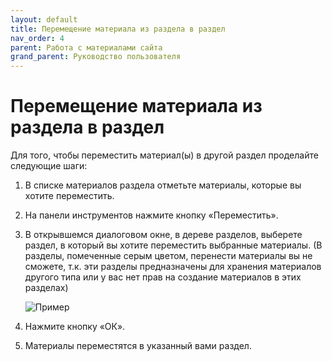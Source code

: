 ```yaml
---
layout: default
title: Перемещение материала из раздела в раздел
nav_order: 4
parent: Работа с материалами сайта
grand_parent: Руководство пользователя
---
```


# Перемещение материала из раздела в раздел

Для того, чтобы переместить материал(ы) в другой раздел проделайте следующие шаги:

1. В списке материалов раздела отметьте материалы, которые вы хотите переместить.

2. На панели инструментов нажмите кнопку «Переместить».

3. В открывшемся диалоговом окне, в дереве разделов, выберете раздел, в который вы хотите переместить выбранные материалы. (В разделы, помеченные серым цветом, перенести материалы вы не сможете, т.к. эти разделы предназначены для хранения материалов другого типа или у вас нет прав на создание материалов в этих разделах)

	![Пример]({{site.baseurl}}/images/14.png)

4. Нажмите кнопку «ОК».

5. Материалы переместятся в указанный вами раздел.